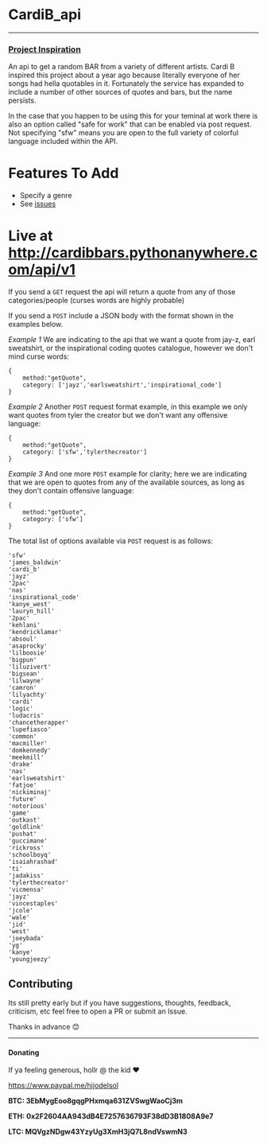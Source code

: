 # CardiB_api

-------------------------------------

 ### [Project Inspiration](https://andcomputers.io/bars-for-days-chips-with-lays/)
An api to get a random BAR from a variety of different artists. 
Cardi B inspired this project about a year ago because literally everyone of her songs had hella quotables in it. Fortunately the service has expanded to include a number of other sources of quotes and bars, but the name persists.



In the case that you happen to be using this for your teminal at work there is also an option called "safe for work" that can be enabled via post request. Not specifying "sfw" means you are open to the full variety of colorful language included within the API.


# Features To Add
- Specify a genre
- See [issues](https://github.com/weallwegot/CardiB_api/issues)

# Live at http://cardibbars.pythonanywhere.com/api/v1

If you send a `GET` request the api will return a quote from any of those categories/people (curses words are highly probable)

If you send a `POST` include a JSON body with the format shown in the examples below.


_Example 1_ 
We are indicating to the api that we want a quote from jay-z, earl sweatshirt, or the inspirational coding quotes catalogue, however we don't mind curse words:

```
{
    method:"getQuote",
    category: ['jayz','earlsweatshirt','inspirational_code']
}
```

_Example 2_
Another `POST` request format example, in this example we only want quotes from tyler the creator but we don't want any offensive language:

```
{
    method:"getQuote",
    category: ['sfw','tylerthecreator']
}
```

_Example 3_
And one more `POST` example for clarity; here we are indicating that we are open to quotes from any of the available sources, as long as they don't contain offensive language:

```
{
    method:"getQuote",
    category: ['sfw']
}
```


The total list of options available via `POST` request is as follows:

```
'sfw'
'james_baldwin'
'cardi_b'
'jayz'
'2pac'
'nas'
'inspirational_code'
'kanye_west'
'lauryn_hill'
'2pac'
'kehlani'
'kendricklamar'
'absoul'
'asaprocky'
'lilboosie'
'bigpun'
'liluzivert'
'bigsean'
'lilwayne'
'camron'
'lilyachty'
'cardi'
'logic'
'ludacris'
'chancetherapper'
'lupefiasco'
'common'
'macmiller'
'domkennedy'
'meekmill'
'drake'
'nas'
'earlsweatshirt'
'fatjoe'
'nickiminaj'
'future'
'notorious'
'game'
'outkast'
'goldlink'
'pushat'
'guccimane'
'rickross'
'schoolboyq'
'isaiahrashad'
'ti'
'jadakiss'
'tylerthecreator'
'vicmensa'
'jayz'
'vincestaples'
'jcole'
'wale'
'jid'
'west'
'joeybada'
'yg'
'kanye'
'youngjeezy'
```


## Contributing

Its still pretty early but if you have suggestions, thoughts, feedback, criticism, etc feel free to open a PR or submit an Issue. 

Thanks in advance :blush:

--------------------------------------------------------------------------

#### Donating

If ya feeling generous, hollr @ the kid :heart:

https://www.paypal.me/hijodelsol

**BTC: 3EbMygEoo8gqgPHxmqa631ZVSwgWaoCj3m**

**ETH: 0x2F2604AA943dB4E7257636793F38dD3B1808A9e7**

**LTC: MQVgzNDgw43YzyUg3XmH3jQ7L8ndVswmN3**
